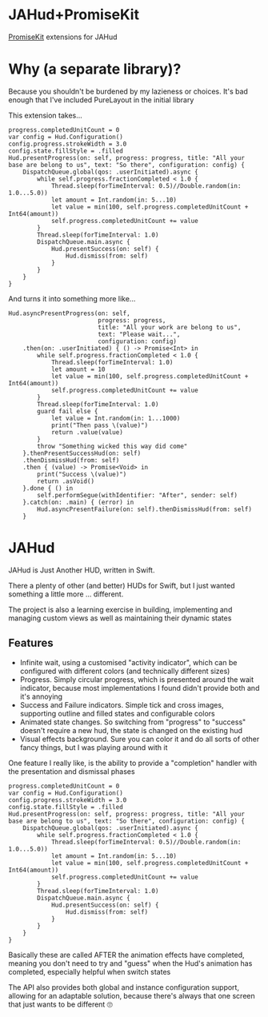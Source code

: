 # JAHud+PromiseKit

[PromiseKit](https://github.com/apptentive/apptentive-ios) extensions for JAHud

# Why (a separate library)?

Because you shouldn't be burdened by my lazieness or choices.  It's bad enough that I've included PureLayout in the initial library

This extension takes...

~~~~
progress.completedUnitCount = 0
var config = Hud.Configuration()
config.progress.strokeWidth = 3.0
config.state.fillStyle = .filled
Hud.presentProgress(on: self, progress: progress, title: "All your base are belong to us", text: "So there", configuration: config) {
	DispatchQueue.global(qos: .userInitiated).async {
		while self.progress.fractionCompleted < 1.0 {
			Thread.sleep(forTimeInterval: 0.5)//Double.random(in: 1.0...5.0))
			let amount = Int.random(in: 5...10)
			let value = min(100, self.progress.completedUnitCount + Int64(amount))
			self.progress.completedUnitCount += value
		}
		Thread.sleep(forTimeInterval: 1.0)
		DispatchQueue.main.async {
			Hud.presentSuccess(on: self) {
				Hud.dismiss(from: self)
			}
		}
	}
}
~~~~

And turns it into something more like...

~~~
Hud.asyncPresentProgress(on: self,
						 progress: progress,
						 title: "All your work are belong to us",
						 text: "Please wait...",
						 configuration: config)
	.then(on: .userInitiated) { () -> Promise<Int> in
		while self.progress.fractionCompleted < 1.0 {
			Thread.sleep(forTimeInterval: 1.0)
			let amount = 10
			let value = min(100, self.progress.completedUnitCount + Int64(amount))
			self.progress.completedUnitCount += value
		}
		Thread.sleep(forTimeInterval: 1.0)
		guard fail else {
			let value = Int.random(in: 1...1000)
			print("Then pass \(value)")
			return .value(value)
		}
		throw "Something wicked this way did come"
	}.thenPresentSuccessHud(on: self)
	.thenDismissHud(from: self)
	.then { (value) -> Promise<Void> in
		print("Success \(value)")
		return .asVoid()
	}.done { () in
		self.performSegue(withIdentifier: "After", sender: self)
	}.catch(on: .main) { (error) in
		Hud.asyncPresentFailure(on: self).thenDismissHud(from: self)
	}
~~~

# JAHud

JAHud is Just Another HUD, written in Swift.

There a plenty of other (and better) HUDs for Swift, but I just wanted something a little more ... different.

The project is also a learning exercise in building, implementing and managing custom views as well as maintaining their dynamic states

## Features

- Infinite wait, using a customised "activity indicator", which can be configured with different colors (and technically different sizes)
- Progress. Simply circular progress, which is presented around the wait indicator, because most implementations I found didn't provide both and it's annoying
- Success and Failure indicators.  Simple tick and cross images, supporting outline and filled states and configurable colors
- Animated state changes.  So switching from "progress" to "success" doesn't require a new hud, the state is changed on the existing hud
- Visual effects background.  Sure you can color it and do all sorts of other fancy things, but I was playing around with it

One feature I really like, is the ability to provide a "completion" handler with the presentation and dismissal phases

~~~~
progress.completedUnitCount = 0
var config = Hud.Configuration()
config.progress.strokeWidth = 3.0
config.state.fillStyle = .filled
Hud.presentProgress(on: self, progress: progress, title: "All your base are belong to us", text: "So there", configuration: config) {
	DispatchQueue.global(qos: .userInitiated).async {
		while self.progress.fractionCompleted < 1.0 {
			Thread.sleep(forTimeInterval: 0.5)//Double.random(in: 1.0...5.0))
			let amount = Int.random(in: 5...10)
			let value = min(100, self.progress.completedUnitCount + Int64(amount))
			self.progress.completedUnitCount += value
		}
		Thread.sleep(forTimeInterval: 1.0)
		DispatchQueue.main.async {
			Hud.presentSuccess(on: self) {
				Hud.dismiss(from: self)
			}
		}
	}
}
~~~~

Basically these are called AFTER the animation effects have completed, meaning you don't need to try and "guess" when the Hud's animation has completed, especially helpful when switch states

The API also provides both global and instance configuration support, allowing for an adaptable solution, because there's always that one screen that just wants to be different 🙄
